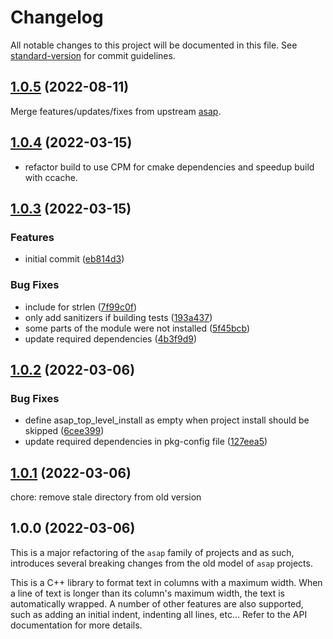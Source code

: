 # Changelog

All notable changes to this project will be documented in this file. See
[standard-version](https://github.com/conventional-changelog/standard-version)
for commit guidelines.

## [1.0.5](http://github.com/abdes/asap/compare/v1.0.4...v1.0.5) (2022-08-11)

Merge features/updates/fixes from upstream [asap](http://github.com/abdes/asap).

## [1.0.4](http://github.com/abdes/asap/compare/v1.0.3...v1.0.4) (2022-03-15)

- refactor build to use CPM for cmake dependencies and speedup build with ccache.

## [1.0.3](http://github.com/abdes/asap/compare/v1.0.2...v1.0.3) (2022-03-15)

### Features

- initial commit ([eb814d3](http://github.com/abdes/asap/commit/eb814d363952ea3ef6e78f2a99fb6005d70858c8))

### Bug Fixes

- include <cstring> for strlen ([7f99c0f](http://github.com/abdes/asap/commit/7f99c0fe9079f5ce29429c1cc3c5d7c4f30cd699))
- only add sanitizers if building tests ([193a437](http://github.com/abdes/asap/commit/193a437c9a86a90fb2746bab47d2c03fe49a22be))
- some parts of the module were not installed ([5f45bcb](http://github.com/abdes/asap/commit/5f45bcb6a550deff0a1bea9beb20f3abd81cbe97))
- update required dependencies ([4b3f9d9](http://github.com/abdes/asap/commit/4b3f9d9a17c5649fa477cacbd69324420c62b447))

## [1.0.2](http://github.com/abdes/asap/compare/v1.0.1...v1.0.2) (2022-03-06)

### Bug Fixes

- define asap_top_level_install as empty when project install should be skipped ([6cee399](http://github.com/abdes/asap/commit/6cee3997462b47b9c3fc382e2c65fd05ceddcff2))
- update required dependencies in pkg-config file ([127eea5](http://github.com/abdes/asap/commit/127eea5d8d87ba66d90861ed6a0ac9eb7668b428))

## [1.0.1](http://github.com/abdes/asap/compare/v1.0.0...v1.0.1) (2022-03-06)

chore: remove stale directory from old version

## 1.0.0 (2022-03-06)

This is a major refactoring of the `asap` family of projects and as such,
introduces several breaking changes from the old model of `asap` projects.

This is a C++ library to format text in columns with a maximum width. When a
line of text is longer than its column's maximum width, the text is
automatically wrapped. A number of other features are also supported, such as
adding an initial indent, indenting all lines, etc... Refer to the API
documentation for more details.
